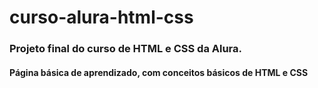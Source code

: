 # curso-alura-html-css
### Projeto final do curso de HTML e CSS da Alura.

#### Página básica de aprendizado, com conceitos básicos de HTML e CSS
